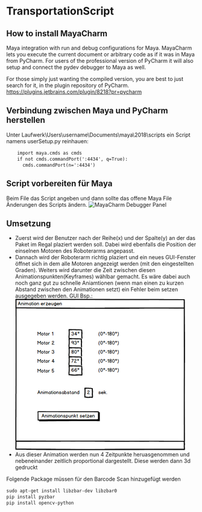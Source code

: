 # TransportationScript
**How to install MayaCharm**
--------
Maya integration with run and debug configurations for Maya. MayaCharm lets you execute the current document or
arbitrary code as if it was in Maya from PyCharm. For users of the professional version of PyCharm it will also setup
and connect the pydev debugger to Maya as well.

For those simply just wanting the compiled version, you are best to just search for it, in the plugin repository of PyCharm.
https://plugins.jetbrains.com/plugin/8218?pr=pycharm

**Verbindung zwischen Maya und PyCharm herstellen**
--------
Unter Laufwerk\Users\username\Documents\maya\2018\scripts ein Script namens userSetup.py reinhauen:
```
    import maya.cmds as cmds
    if not cmds.commandPort(':4434', q=True):
      cmds.commandPort(n=':4434') 
``` 

**Script vorbereiten für Maya**
--------
Beim File das Script angeben und dann sollte das offene Maya File Änderungen des Scripts ändern.
![MayaCharm Debugger Panel](http://rightsomegoodgames.ca/assets/images/MayaCharm/MCDebuggerConfig.PNG)

**Umsetzung**
--------
- Zuerst wird der Benutzer nach der Reihe(x) und der Spalte(y) an der das Paket im Regal plaziert werden soll. Dabei wird ebenfalls die Position der einselnen Motoren des Roboterarms angepasst.
- Dannach wird der Roboterarm richtig plaziert und ein neues GUI-Fenster öffnet sich in dem alle Motoren angezeigt werden (mit den eingestellten Graden). Weiters wird darunter die Zeit zwischen diesen Animationspunkten(Keyframes) wählbar gemacht. Es wäre dabei auch noch ganz gut zu schnelle Aniamtionen (wenn man einen zu kurzen Abstand zwischen den Animationen setzt) ein Fehler beim setzen ausgegeben werden. GUI Bsp.:
![Animation_Mockup](Animation_Mockup.png)
- Aus dieser Animation werden nun 4 Zeitpunkte heruasgenommen und nebeneinander zeitlich proportional dargestellt. Diese werden dann 3d gedruckt

Folgende Package müssen für den Barcode Scan hinzugefügt werden
```
sudo apt-get install libzbar-dev libzbar0
pip install pyzbar
pip install opencv-python
```